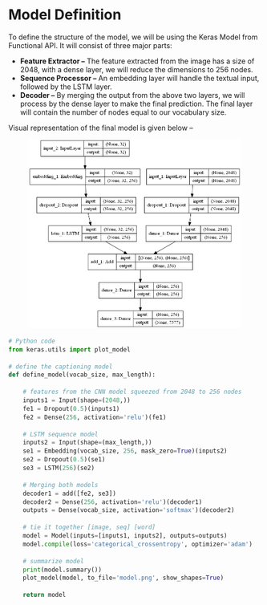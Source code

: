 # Model Definition

To define the structure of the model, we will be using the Keras Model from Functional API. It will consist of three major parts:

* **Feature Extractor –** The feature extracted from the image has a size of 2048, with a dense layer, we will reduce the dimensions to 256 nodes.
* **Sequence Processor –** An embedding layer will handle the textual input, followed by the LSTM layer.
* **Decoder –** By merging the output from the above two layers, we will process by the dense layer to make the final prediction. The final layer will contain the number of nodes equal to our vocabulary size.

Visual representation of the final model is given below –

<figure><img src="../.gitbook/assets/image (1).png" alt=""><figcaption></figcaption></figure>

```python
# Python code
from keras.utils import plot_model

# define the captioning model
def define_model(vocab_size, max_length):

    # features from the CNN model squeezed from 2048 to 256 nodes
    inputs1 = Input(shape=(2048,))
    fe1 = Dropout(0.5)(inputs1)
    fe2 = Dense(256, activation='relu')(fe1)

    # LSTM sequence model
    inputs2 = Input(shape=(max_length,))
    se1 = Embedding(vocab_size, 256, mask_zero=True)(inputs2)
    se2 = Dropout(0.5)(se1)
    se3 = LSTM(256)(se2)

    # Merging both models
    decoder1 = add([fe2, se3])
    decoder2 = Dense(256, activation='relu')(decoder1)
    outputs = Dense(vocab_size, activation='softmax')(decoder2)

    # tie it together [image, seq] [word]
    model = Model(inputs=[inputs1, inputs2], outputs=outputs)
    model.compile(loss='categorical_crossentropy', optimizer='adam')

    # summarize model
    print(model.summary())
    plot_model(model, to_file='model.png', show_shapes=True)

    return model
```
